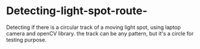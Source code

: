 # Detecting-light-spot-route-
Detecting if there is a circular track of a moving light spot, using laptop camera and openCV library. the track can be any pattern, but it's a circle for testing purpose.
